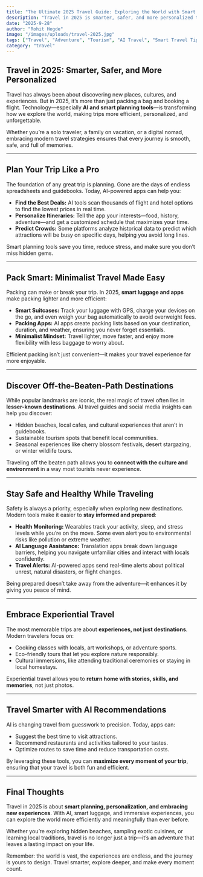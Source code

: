 ```yaml
---
title: "The Ultimate 2025 Travel Guide: Exploring the World with Smart Planning and AI Insights"
description: "Travel in 2025 is smarter, safer, and more personalized than ever. Discover tips, destinations, and AI tools that make your adventures unforgettable."
date: "2025-9-28"
author: "Rohit Hegde"
image: "/images/uploads/travel-2025.jpg"
tags: ["Travel", "Adventure", "Tourism", "AI Travel", "Smart Travel Tips"]
category: "travel"
---
```


## Travel in 2025: Smarter, Safer, and More Personalized

Travel has always been about discovering new places, cultures, and experiences. But in 2025, it’s more than just packing a bag and booking a flight. Technology—especially **AI and smart planning tools**—is transforming how we explore the world, making trips more efficient, personalized, and unforgettable.

Whether you’re a solo traveler, a family on vacation, or a digital nomad, embracing modern travel strategies ensures that every journey is smooth, safe, and full of memories.

---

## Plan Your Trip Like a Pro

The foundation of any great trip is planning. Gone are the days of endless spreadsheets and guidebooks. Today, AI-powered apps can help you:

* **Find the Best Deals:** AI tools scan thousands of flight and hotel options to find the lowest prices in real time.
* **Personalize Itineraries:** Tell the app your interests—food, history, adventure—and get a customized schedule that maximizes your time.
* **Predict Crowds:** Some platforms analyze historical data to predict which attractions will be busy on specific days, helping you avoid long lines.

Smart planning tools save you time, reduce stress, and make sure you don’t miss hidden gems.

---

## Pack Smart: Minimalist Travel Made Easy

Packing can make or break your trip. In 2025, **smart luggage and apps** make packing lighter and more efficient:

* **Smart Suitcases:** Track your luggage with GPS, charge your devices on the go, and even weigh your bag automatically to avoid overweight fees.
* **Packing Apps:** AI apps create packing lists based on your destination, duration, and weather, ensuring you never forget essentials.
* **Minimalist Mindset:** Travel lighter, move faster, and enjoy more flexibility with less baggage to worry about.

Efficient packing isn’t just convenient—it makes your travel experience far more enjoyable.

---

## Discover Off-the-Beaten-Path Destinations

While popular landmarks are iconic, the real magic of travel often lies in **lesser-known destinations**. AI travel guides and social media insights can help you discover:

* Hidden beaches, local cafes, and cultural experiences that aren’t in guidebooks.
* Sustainable tourism spots that benefit local communities.
* Seasonal experiences like cherry blossom festivals, desert stargazing, or winter wildlife tours.

Traveling off the beaten path allows you to **connect with the culture and environment** in a way most tourists never experience.

---

## Stay Safe and Healthy While Traveling

Safety is always a priority, especially when exploring new destinations. Modern tools make it easier to **stay informed and prepared**:

* **Health Monitoring:** Wearables track your activity, sleep, and stress levels while you’re on the move. Some even alert you to environmental risks like pollution or extreme weather.
* **AI Language Assistance:** Translation apps break down language barriers, helping you navigate unfamiliar cities and interact with locals confidently.
* **Travel Alerts:** AI-powered apps send real-time alerts about political unrest, natural disasters, or flight changes.

Being prepared doesn’t take away from the adventure—it enhances it by giving you peace of mind.

---

## Embrace Experiential Travel

The most memorable trips are about **experiences, not just destinations**. Modern travelers focus on:

* Cooking classes with locals, art workshops, or adventure sports.
* Eco-friendly tours that let you explore nature responsibly.
* Cultural immersions, like attending traditional ceremonies or staying in local homestays.

Experiential travel allows you to **return home with stories, skills, and memories**, not just photos.

---

## Travel Smarter with AI Recommendations

AI is changing travel from guesswork to precision. Today, apps can:

* Suggest the best time to visit attractions.
* Recommend restaurants and activities tailored to your tastes.
* Optimize routes to save time and reduce transportation costs.

By leveraging these tools, you can **maximize every moment of your trip**, ensuring that your travel is both fun and efficient.

---

## Final Thoughts

Travel in 2025 is about **smart planning, personalization, and embracing new experiences**. With AI, smart luggage, and immersive experiences, you can explore the world more efficiently and meaningfully than ever before.

Whether you’re exploring hidden beaches, sampling exotic cuisines, or learning local traditions, travel is no longer just a trip—it’s an adventure that leaves a lasting impact on your life.

Remember: the world is vast, the experiences are endless, and the journey is yours to design. Travel smarter, explore deeper, and make every moment count.